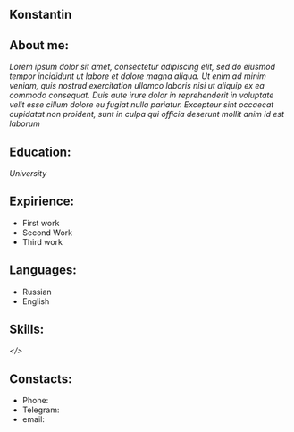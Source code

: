 ## Konstantin 

## About me:

*Lorem ipsum dolor sit amet, consectetur adipiscing elit, sed do eiusmod tempor incididunt ut labore et dolore magna aliqua. Ut enim ad minim veniam, quis nostrud exercitation ullamco laboris nisi ut aliquip ex ea commodo consequat. Duis aute irure dolor in reprehenderit in voluptate velit esse cillum dolore eu fugiat nulla pariatur. Excepteur sint occaecat cupidatat non proident, sunt in culpa qui officia deserunt mollit anim id est laborum*

## Education:

*University*

## Expirience:

* First work
* Second Work
* Third work

## Languages:

* Russian
* English

## Skills:

*</>*


## Constacts:

* Phone: 
* Telegram:
* email:
